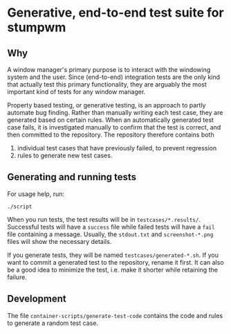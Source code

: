 # Generative, end-to-end test suite for stumpwm

## Why

A window manager's primary purpose is to interact with the windowing system and the user.
Since (end-to-end) integration tests are the only kind that actually test this primary functionality, they are arguably the most important kind of tests for any window manager.

Property based testing, or generative testing, is an approach to partly automate bug finding.
Rather than manually writing each test case, they are generated based on certain rules.
When an automatically generated test case fails, it is investigated manually to confirm that the test is correct, and then committed to the repository.
The repository therefore contains both
1. individual test cases that have previously failed, to prevent regression
2. rules to generate new test cases.

## Generating and running tests

For usage help, run:
```
./script
```

When you run tests, the test results will be in `testcases/*.results/`.
Successful tests will have a `success` file while failed tests will have a `fail` file containing a message.
Usually, the `stdout.txt` and `screenshot-*.png` files will show the necessary details.

If you generate tests, they will be named `testcases/generated-*.sh`.
If you want to commit a generated test to the repository, rename it first.
It can also be a good idea to minimize the test, i.e. make it shorter while retaining the failure.

## Development

The file `container-scripts/generate-test-code` contains the code and rules to generate a random test case.
